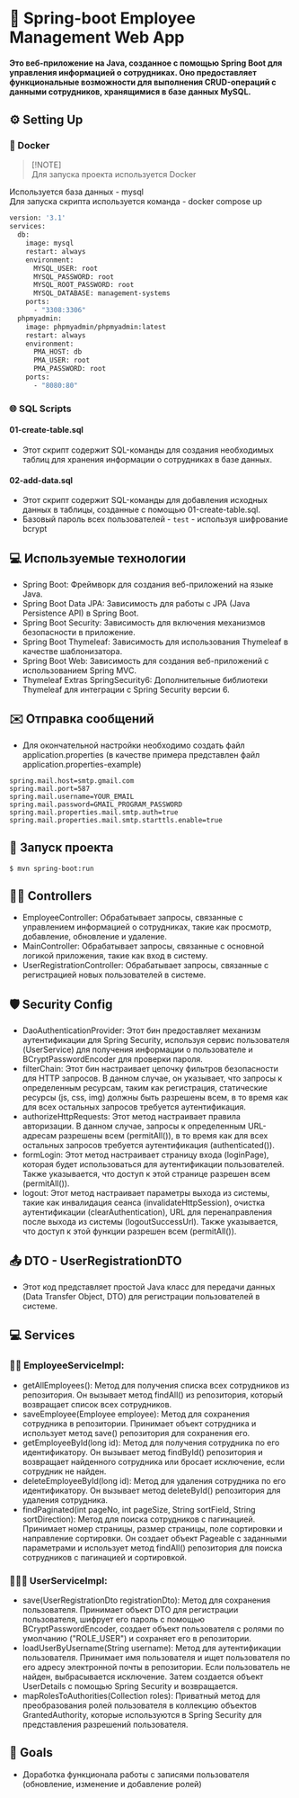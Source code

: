 #  📌  Spring-boot Employee Management Web App

#### Это веб-приложение на Java, созданное с помощью Spring Boot для управления информацией о сотрудниках. Оно предоставляет функциональные возможности для выполнения CRUD-операций с данными сотрудников, хранящимися в базе данных MySQL.

## ⚙️ Setting Up

### 🐳 Docker
> [!NOTE]<br>
> Для запуска проекта используется Docker<br>

Используется база данных - mysql<br>
Для запуска скрипта используется команда - docker compose up

```dockerfile
version: '3.1'
services:
  db:
    image: mysql
    restart: always
    environment:
      MYSQL_USER: root
      MYSQL_PASSWORD: root
      MYSQL_ROOT_PASSWORD: root
      MYSQL_DATABASE: management-systems
    ports:
      - "3308:3306"
  phpmyadmin:
    image: phpmyadmin/phpmyadmin:latest
    restart: always
    environment:
      PMA_HOST: db
      PMA_USER: root
      PMA_PASSWORD: root
    ports:
      - "8080:80"
```
### 🌐 SQL Scripts

#### 01-create-table.sql
 - Этот скрипт содержит SQL-команды для создания необходимых таблиц для хранения информации о сотрудниках в базе данных.

#### 02-add-data.sql
- Этот скрипт содержит SQL-команды для добавления исходных данных в таблицы, созданные с помощью 01-create-table.sql.
- Базовый пароль всех пользователей - `test` - используя шифрование bcrypt

## ‍💻 Используемые технологии
- Spring Boot: Фреймворк для создания веб-приложений на языке Java.
- Spring Boot Data JPA: Зависимость для работы с JPA (Java Persistence API) в Spring Boot.
- Spring Boot Security: Зависимость для включения механизмов безопасности в приложение.
- Spring Boot Thymeleaf: Зависимость для использования Thymeleaf в качестве шаблонизатора.
- Spring Boot Web: Зависимость для создания веб-приложений с использованием Spring MVC.
- Thymeleaf Extras SpringSecurity6: Дополнительные библиотеки Thymeleaf для интеграции с Spring Security версии 6.

## ✉️ Отправка сообщений
- Для окончательной настройки необходимо создать файл application.properties (в качестве примера представлен файл application.properties-example)
```properties
spring.mail.host=smtp.gmail.com
spring.mail.port=587
spring.mail.username=YOUR_EMAIL
spring.mail.password=GMAIL_PROGRAM_PASSWORD
spring.mail.properties.mail.smtp.auth=true
spring.mail.properties.mail.smtp.starttls.enable=true
```
## 🚀 Запуск проекта
```
$ mvn spring-boot:run
```

## 👩‍💻 Controllers
- EmployeeController: Обрабатывает запросы, связанные с управлением информацией о сотрудниках, такие как просмотр, добавление, обновление и удаление.
- MainController: Обрабатывает запросы, связанные с основной логикой приложения, такие как вход в систему.
- UserRegistrationController: Обрабатывает запросы, связанные с регистрацией новых пользователей в системе.

## 🛡️ Security Config
- DaoAuthenticationProvider: Этот бин предоставляет механизм аутентификации для Spring Security, используя сервис пользователя (UserService) для получения информации о пользователе и BCryptPasswordEncoder для проверки пароля.
- filterChain: Этот бин настраивает цепочку фильтров безопасности для HTTP запросов. В данном случае, он указывает, что запросы к определенным ресурсам, таким как регистрация, статические ресурсы (js, css, img) должны быть разрешены всем, в то время как для всех остальных запросов требуется аутентификация.
- authorizeHttpRequests: Этот метод настраивает правила авторизации. В данном случае, запросы к определенным URL-адресам разрешены всем (permitAll()), в то время как для всех остальных запросов требуется аутентификация (authenticated()).
- formLogin: Этот метод настраивает страницу входа (loginPage), которая будет использоваться для аутентификации пользователей. Также указывается, что доступ к этой странице разрешен всем (permitAll()).
- logout: Этот метод настраивает параметры выхода из системы, такие как инвалидация сеанса (invalidateHttpSession), очистка аутентификации (clearAuthentication), URL для перенаправления после выхода из системы (logoutSuccessUrl). Также указывается, что доступ к этой функции разрешен всем (permitAll()).

## 📤 DTO - UserRegistrationDTO
- Этот код представляет простой Java класс для передачи данных (Data Transfer Object, DTO) для регистрации пользователей в системе. 

## 💻 Services
### 👨‍💼 EmployeeServiceImpl:
- getAllEmployees(): Метод для получения списка всех сотрудников из репозитория. Он вызывает метод findAll() из репозитория, который возвращает список всех сотрудников.
- saveEmployee(Employee employee): Метод для сохранения сотрудника в репозитории. Принимает объект сотрудника и использует метод save() репозитория для сохранения его.
- getEmployeeById(long id): Метод для получения сотрудника по его идентификатору. Он вызывает метод findById() репозитория и возвращает найденного сотрудника или бросает исключение, если сотрудник не найден.
- deleteEmployeeById(long id): Метод для удаления сотрудника по его идентификатору. Он вызывает метод deleteById() репозитория для удаления сотрудника.
- findPaginated(int pageNo, int pageSize, String sortField, String sortDirection): Метод для поиска сотрудников с пагинацией. Принимает номер страницы, размер страницы, поле сортировки и направление сортировки. Он создает объект Pageable с заданными параметрами и использует метод findAll() репозитория для поиска сотрудников с пагинацией и сортировкой.
### 🧑🏻‍💻 UserServiceImpl:
- save(UserRegistrationDto registrationDto): Метод для сохранения пользователя. Принимает объект DTO для регистрации пользователя, шифрует его пароль с помощью BCryptPasswordEncoder, создает объект пользователя с ролями по умолчанию ("ROLE_USER") и сохраняет его в репозитории.
- loadUserByUsername(String username): Метод для аутентификации пользователя. Принимает имя пользователя и ищет пользователя по его адресу электронной почты в репозитории. Если пользователь не найден, выбрасывается исключение. Затем создается объект UserDetails с помощью Spring Security и возвращается.
- mapRolesToAuthorities(Collection<Role> roles): Приватный метод для преобразования ролей пользователя в коллекцию объектов GrantedAuthority, которые используются в Spring Security для представления разрешений пользователя.

## 🎯 Goals 
- Доработка функционала работы с записями пользователя (обновление, изменение и добавление ролей)